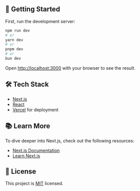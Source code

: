
## 🚀 Getting Started

First, run the development server:

```bash
npm run dev
# or
yarn dev
# or
pnpm dev
# or
bun dev
```

Open [http://localhost:3000](http://localhost:3000) with your browser to see the result.

## 🛠 Tech Stack

- [Next.js](https://nextjs.org/)
- [React](https://reactjs.org/)
- [Vercel](https://vercel.com/) for deployment

## 📚 Learn More

To dive deeper into Next.js, check out the following resources:

- [Next.js Documentation](https://nextjs.org/docs)
- [Learn Next.js](https://nextjs.org/learn)

## 📄 License

This project is [MIT](https://choosealicense.com/licenses/mit/) licensed.
